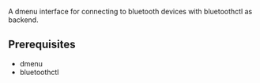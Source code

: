 A dmenu interface for connecting to bluetooth devices with bluetoothctl as
backend.

## Prerequisites

- dmenu
- bluetoothctl
